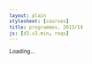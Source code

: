 ```yaml
---
layout: plain
stylesheet: [courses]
title: programmes, 2013/14
js: [d3.v3.min, reqs]
---
```


<style>

.node {
  font: 6px sans-serif;
}

.link {
  stroke: steelblue;
  stroke-opacity: .4;
  fill: none;
}

.background {
  fill: #eee;
}

line {
  stroke: #fff;
}

text.active {
  font-weight: bold;
}

text.inactive {
  fill: #BBB;
}

body {
  font-size: 10px;
}

</style>

<div id="reqs">
  <p>Loading...</p>
</div>

<script type="text/javascript">
  $(window).load(function () {
    window.reqs.matrix("#reqs");
  });
</script>
